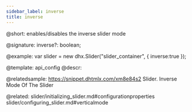 ```yaml
---
sidebar_label: inverse
title: inverse
---          
```


@short: enables/disables the inverse slider mode

@signature:  inverse?: boolean;

@example: 
var slider = new dhx.Slider("slider_container", { 
    inverse:true
});


@template:	api_config
@descr: 

@relatedsample: https://snippet.dhtmlx.com/xm8e84s2	Slider. Inverse Mode Of The Slider

@related: slider/initializing_slider.md#configurationproperties
slider/configuring_slider.md#verticalmode